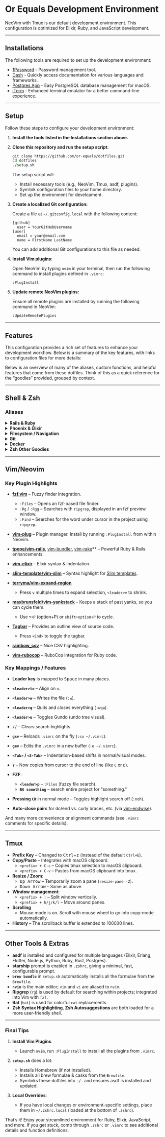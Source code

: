 # Or Equals Development Environment

NeoVim with Tmux is our default development environment.
This configuration is optimized for Elixir, Ruby, and JavaScript development.

---

## Installations

The following tools are required to set up the development environment:

- [1Password](https://1password.com) - Password management tool.
- [Dash](https://kapeli.com/dash) - Quickly access documentation for various languages and frameworks.
- [Postgres App](https://postgresapp.com/) - Easy PostgreSQL database management for macOS.
- [iTerm](https://www.iterm2.com/) - Enhanced terminal emulator for a better command-line experience.

---

## Setup

Follow these steps to configure your development environment:

1. **Install the tools listed in the Installations section above.**

2. **Clone this repository and run the setup script:**

   ```sh
   git clone https://github.com/or-equals/dotfiles.git
   cd dotfiles
   ./setup.sh
   ```

   The setup script will:
   - Install necessary tools (e.g., NeoVim, Tmux, asdf, plugins).
   - Symlink configuration files to your home directory.
   - Set up the environment for development.

3. **Create a localized Git configuration:**

   Create a file at `~/.gitconfig.local` with the following content:

   ```gitconfig
   [github]
     user = YourGitHubUsername
   [user]
     email = your@email.com
     name = FirstName LastName
   ```

   You can add additional Git configurations to this file as needed.

4. **Install Vim plugins:**

   Open NeoVim by typing `nvim` in your terminal, then run the following command to install plugins defined in `.vimrc`:

   ```
   :PlugInstall
   ```

5. **Update remote NeoVim plugins:**

   Ensure all remote plugins are installed by running the following command in NeoVim:

   ```
   :UpdateRemotePlugins
   ```

---

## Features

This configuration provides a rich set of features to enhance your development workflow. Below is a summary of the key features, with links to configuration files for more details:

Below is an overview of many of the aliases, custom functions, and helpful features that come from these dotfiles. Think of this as a quick reference for the “goodies” provided, grouped by context.

---

## Shell & Zsh

### Aliases

<details>
<summary><strong>Rails & Ruby</strong></summary>

- **`ss`** – Runs the Rails server (`bundle exec rails server`).
- **`sc`** – Rails console (`bundle exec rails console`).
- **`be`** – Shortcut for `bundle exec`.
- **`fr`** – Shortcut for `forego run`.
- **`rdb`** – Drops, creates, migrates, and seeds the database (`bin/rails db:drop db:create db:migrate && bin/rails db:seed`).
- **`zdb`** – Same as `rdb` but also runs `after_party:run` if your app uses that.
- **`groutes your_route`** – Searches for a route by name within `rails routes | grep`.
- **`twiki`** – Calls `db:migrate`, followed by `db:migrate:redo` and `db:test:prepare` in Rails (handy for quick DB resets).
</details>

<details>
<summary><strong>Phoenix & Elixir</strong></summary>

- **`im`** – Starts an IEx session with mix (`iex -S mix`).
- **`pss`** – Starts the Phoenix server (`mix phx.server`).
- **`ho`** – Lists outdated dependencies for your Elixir project (`mix hex.outdated`).
- **`proutes your_route`** – Searches for a route by name (`mix phx.routes | grep`).
</details>

<details>
<summary><strong>Filesystem / Navigation</strong></summary>

- **`..`** / **`cd..`** – Go up a directory.
- **`l`** – `ls -F -G -lah` (detailed list with colors).
- **`la`** – `ls -a` (show hidden files).
- **`ll`** – `ls -l` (long list).
- **`md`** – `mkdir -p` (create intermediate directories automatically).
- **`cdep`** – Remove Elixir + Node build artifacts (`rm -rf deps _build assets/node_modules`).
- **`rdep`** – Clears `deps`, `_build`, `assets/node_modules`, then runs `mix deps.get`, and re-installs Node dependencies.
</details>

<details>
<summary><strong>Git</strong></summary>

- **`gap`** – `git add -p` (interactive add).
- **`gb`** – `git branch`.
- **`gc`** – `git commit -v`.
- **`gco`** – `git checkout`.
- **`gd`** – `git diff`.
- **`gdc`** – `git diff --cached`.
- **`gdh`** – `git diff HEAD`.
- **`gl`** – `git pull`.
- **`gp`** – `git push`.
- **`gpr`** – `git pull --rebase`.
- **`gr`** – `git rebase`.
- **`gra`** – `git rebase --abort`.
- **`grc`** – `git rebase --continue`.
- **`gst`** – `git status`.
- **`gnap`** – A helper that adds all changes in “intent to add” mode, does partial interactive add, and then a `gref` (not in the snippet, but presumably a custom reference to commit or stash).
- **`glg`** – Graphical log (`git log --graph --oneline --decorate --color --all`).
- **`prunemerged`** – Removes branches that have been merged into your current branch.

(Additional aliases for “duet” merges and commits, if your team uses `git duet`, are also present.)
</details>

<details>
<summary><strong>Docker</strong></summary>

- **`dcu`** – `docker-compose up`.
- **`dcud`** – `docker-compose up -d` (detached).
- **`dcd`** – `docker-compose down`.
- **`dcs`** – `docker-compose stop`.
- **`dcp`** – `docker-compose ps`.
- **`dcl`** – `docker-compose logs -f`.
- **`dcr`** – `docker-compose run`.
- **`dce`** – `docker-compose exec`.
</details>

<details>
<summary><strong>Zsh Other Goodies</strong></summary>

- **`rl`** – Reloads Zsh and Vim config by sourcing `~/.zshrc` and `~/.vimrc`.
- **`cat`** – Actually calls `bat`, for a colorized `cat` replacement.
- **`cd..`** – Same as `..`, moves up one directory.
- **`fd`** – [fd](https://github.com/sharkdp/fd) installed as an alternative to `find`.
- The environment sets a few paths for asdf, yarn, cargo (Rust), etc.

And much more—just check out the `.zshrc` for details!
</details>

---

## Vim/Neovim

### Key Plugin Highlights

- **[fzf.vim](https://github.com/junegunn/fzf.vim)** – Fuzzy finder integration.
  - `:Files` – Opens an fzf-based file finder.
  - `:Rg` / `:Rgg` – Searches with `ripgrep`, displayed in an fzf preview window.
  - `:Find` – Searches for the word under cursor in the project using `ripgrep`.

- **[vim-plug](https://github.com/junegunn/vim-plug)** – Plugin manager. Install by running `:PlugInstall` from within Neovim.

- **[tpope/vim-rails](https://github.com/tpope/vim-rails)**, [vim-bundler](https://github.com/tpope/vim-bundler), [vim-rake](https://github.com/tpope/vim-rake)** – Powerful Ruby & Rails enhancements.

- **[vim-elixir](https://github.com/elixir-editors/vim-elixir)** – Elixir syntax & indentation.

- **[slim-template/vim-slim](https://github.com/slim-template/vim-slim)** – Syntax highlight for [Slim templates](http://slim-lang.com/).

- **[terryma/vim-expand-region](https://github.com/terryma/vim-expand-region)**
  - Press `v` multiple times to expand selection, `<leader>v` to shrink.

- **[maxbrunsfeld/vim-yankstack](https://github.com/maxbrunsfeld/vim-yankstack)** – Keeps a stack of past yanks, so you can cycle them.
  - Use `⌥+P` (option+P) or `shift+option+P` to cycle.

- **[Tagbar](https://github.com/preservim/tagbar)** – Provides an outline view of source code.
  - Press `<End>` to toggle the tagbar.

- **[rainbow_csv](https://github.com/mechatroner/rainbow_csv)** – Nice CSV highlighting.

- **[vim-rubocop](https://github.com/ngmy/vim-rubocop)** – RuboCop integration for Ruby code.

### Key Mappings / Features

- **Leader key** is mapped to <kbd>Space</kbd> in many places.
- **`<leader>t=`** – Align on `=`.
- **`<leader>w`** – Writes the file (`:w`).
- **`<leader>q`** – Quits and closes everything (`:wqa`).
- **`<leader>u`** – Toggles Gundo (undo tree visual).
- **`//`** – Clears search highlights.
- **`gsv`** – Reloads `.vimrc` on the fly (`:so ~/.vimrc`).
- **`gev`** – Edits the `.vimrc` in a new buffer (`:e ~/.vimrc`).
- **`<Tab>` / `<S-Tab>`** – Indentation-based shifts in normal/visual modes.
- **`Y`** – Now copies from cursor to the end of line (like `C` or `D`).
- **FZF**:
  - **`<leader>p`** – `:Files` (fuzzy file search).
  - **`RG something`** – search entire project for "something."

- **Pressing `CR`** in normal mode – Toggles highlight search off (`:noh`).

- **Auto-close pairs** for do/end vs. curly braces, etc. (via [vim-endwise](https://github.com/tpope/vim-endwise)).

And many more convenience or alignment commands (see `.vimrc` comments for specific details).

---

## Tmux

- **Prefix Key** – Changed to <kbd>Ctrl</kbd>+<kbd>z</kbd> (instead of the default `Ctrl+b`).
- **Copy/Paste** – Integrates with macOS clipboard.
  - `<prefix> + C-c` – Copies tmux selection to macOS clipboard.
  - `<prefix> + C-v` – Pastes from macOS clipboard into tmux.
- **Resize / Zoom**:
  - <kbd>Up Arrow</kbd> – Temporarily zoom a pane (`resize-pane -Z`).
  - <kbd>Down Arrow</kbd> – Same as above.
- **Window management**:
  - `<prefix> + |` – Split window vertically.
  - `<prefix> + h/j/k/l` – Move around panes.
- **Scrolling**
  - Mouse mode is on. Scroll with mouse wheel to go into copy-mode automatically.
- **History** – The scrollback buffer is extended to 100000 lines.

---

## Other Tools & Extras

- **asdf** is installed and configured for multiple languages (Elixir, Erlang, Flutter, Node.js, Python, Ruby, Rust, Postgres).
- **starship** prompt is enabled in `.zshrc`, giving a minimal, fast, configurable prompt.
- **`brew bundle`** in `setup.sh` automatically installs all the formulae from the `Brewfile`.
- **`nvim`** is the main editor; `vim` and `vi` are aliased to `nvim`.
- **Ripgrep** (`rg`) is used by default for searching within projects; integrated into Vim with `fzf`.
- **Bat** (`bat`) is used for colorful `cat` replacements.
- **Zsh Syntax Highlighting**, **Zsh Autosuggestions** are both loaded for a more user-friendly shell.

---

### Final Tips

1. **Install Vim Plugins**:
   - Launch `nvim`, run `:PlugInstall` to install all the plugins from `.vimrc`.

2. **`setup.sh`** does a lot:
   - Installs Homebrew (if not installed).
   - Installs all brew formulae & casks from the `Brewfile`.
   - Symlinks these dotfiles into `~/.` and ensures asdf is installed and updated.

3. **Local Overrides**:
   - If you have local changes or environment-specific settings, place them in `~/.zshrc.local` (loaded at the bottom of `.zshrc`).

That’s it! Enjoy your streamlined environment for Ruby, Elixir, JavaScript, and more. If you get stuck, comb through `.zshrc` or `.vimrc` to see additional details and function definitions.
